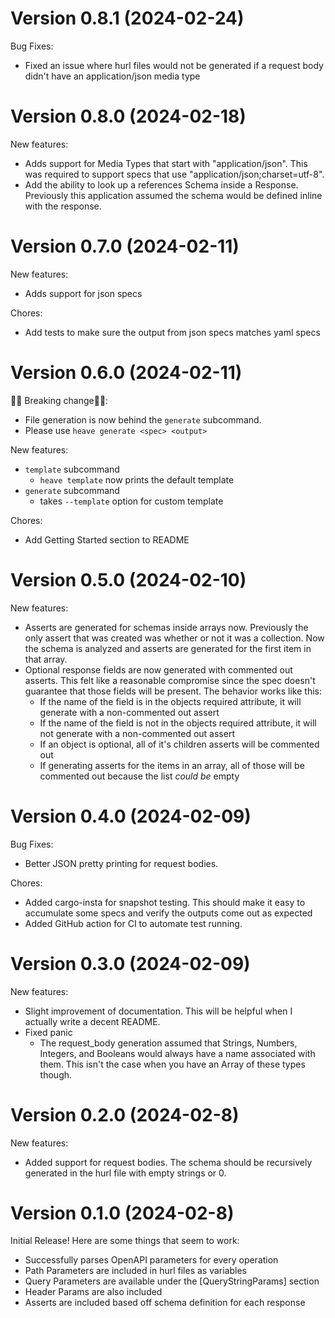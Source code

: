 # Version 0.8.1 (2024-02-24)

Bug Fixes:
  - Fixed an issue where hurl files would not be generated if a request body didn't have an application/json media type

# Version 0.8.0 (2024-02-18)

New features:
- Adds support for Media Types that start with "application/json". This was
  required to support specs that use "application/json;charset=utf-8".
- Add the ability to look up a references Schema inside a Response. Previously
  this application assumed the schema would be defined inline with the
  response.

# Version 0.7.0 (2024-02-11)

New features:
- Adds support for json specs

Chores:
- Add tests to make sure the output from json specs matches yaml specs

# Version 0.6.0 (2024-02-11)

🚨🚨 Breaking change🚨🚨:
- File generation is now behind the `generate` subcommand.
- Please use `heave generate <spec> <output>`

New features:
- `template` subcommand
  - `heave template` now prints the default template
- `generate` subcommand
  - takes `--template` option for custom template

Chores:
- Add Getting Started section to README

# Version 0.5.0 (2024-02-10)

New features:
- Asserts are generated for schemas inside arrays now. Previously the only assert that was created was whether or not it was a collection. Now the schema is analyzed and asserts are generated for the first item in that array.
- Optional response fields are now generated with commented out asserts. This felt like a reasonable compromise since the spec doesn't guarantee that those fields will be present. The behavior works like this:
  - If the name of the field is in the objects required attribute, it will generate with a non-commented out assert
  - If the name of the field is not in the objects required attribute, it will not generate with a non-commented out assert
  - If an object is optional, all of it's children asserts will be commented out
  - If generating asserts for the items in an array, all of those will be commented out because the list _could be_ empty

# Version 0.4.0 (2024-02-09)

Bug Fixes:
- Better JSON pretty printing for request bodies.

Chores:
- Added cargo-insta for snapshot testing. This should make it easy to accumulate some specs and verify the outputs come out as expected
- Added GitHub action for CI to automate test running.

# Version 0.3.0 (2024-02-09)

New features:
- Slight improvement of documentation. This will be helpful when I actually write a decent README.
- Fixed panic
  - The request_body generation assumed that Strings, Numbers, Integers, and Booleans would always have a name associated with them. This isn't the case when you have an Array of these types though.

# Version 0.2.0 (2024-02-8)

New features:
- Added support for request bodies. The schema should be recursively generated in the hurl file with empty strings or 0.

# Version 0.1.0 (2024-02-8)

Initial Release! Here are some things that seem to work:
- Successfully parses OpenAPI parameters for every operation
- Path Parameters are included in hurl files as variables
- Query Parameters are available under the [QueryStringParams] section
- Header Params are also included
- Asserts are included based off schema definition for each response
